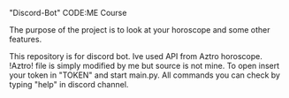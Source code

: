 "Discord-Bot" 
CODE:ME Course


The purpose of the project is to look at your horoscope and some other features.

This repository is for discord bot. Ive used API from Aztro horoscope. !Aztro! file is simply modified by me but source is not mine.
To open insert your token in "TOKEN" and start main.py. All commands you can check by typing "help" in discord channel.
